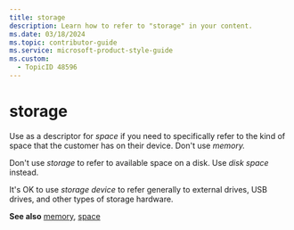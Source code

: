 ```yaml
---
title: storage
description: Learn how to refer to "storage" in your content.
ms.date: 03/18/2024
ms.topic: contributor-guide
ms.service: microsoft-product-style-guide
ms.custom:
  - TopicID 48596
---
```



# storage

Use as a descriptor for *space* if you need to specifically refer to the kind of space that the customer has on their device. Don't use *memory.*

Don't use *storage* to refer to available space on a disk. Use *disk space* instead.

It's OK to use *storage device* to refer generally to external drives, USB drives, and other types of storage hardware.

**See also** [memory](~\a_z_names_terms\m\memory.md), [space](~\a_z_names_terms\s\space.md)